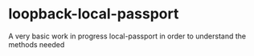 # loopback-local-passport

A very basic work in progress local-passport in order to understand the methods needed